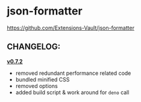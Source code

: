 # json-formatter

https://github.com/Extensions-Vault/json-formatter

## CHANGELOG:

[**v0.7.2**](https://github.com/callumlocke/json-formatter/compare/master...Extensions-Vault:json-formatter:vault/v0.7.2)
- removed redundant performance related code
- bundled minified CSS
- removed options
- added build script & work around for `deno` call